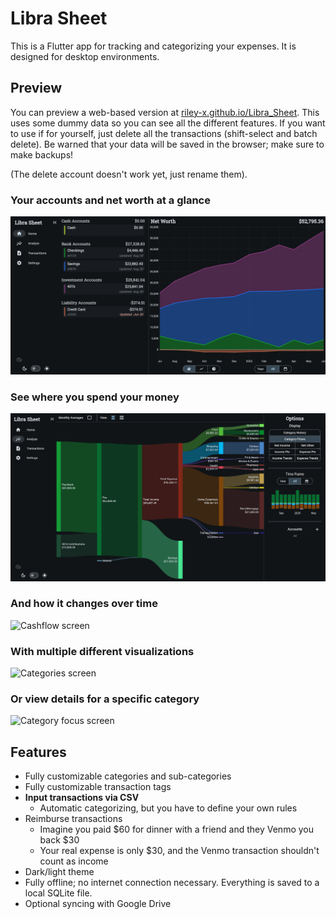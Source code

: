 # Libra Sheet

This is a Flutter app for tracking and categorizing your expenses. It is designed for desktop environments.

## Preview

You can preview a web-based version at [riley-x.github.io/Libra_Sheet](https://riley-x.github.io/Libra_Sheet/). This uses some dummy data so you can see all the different features. If you want to use if for yourself, just delete all the transactions (shift-select and batch delete). Be warned that your data will be saved in the browser; make sure to make backups!

(The delete account doesn't work yet, just rename them).

### Your accounts and net worth at a glance

![Home screen](docs/screen_home.png)

### See where you spend your money

![Sankey screen](docs/screen_sankey.png)

### And how it changes over time

![Cashflow screen](docs/screen_cashflow.png)

### With multiple different visualizations

![Categories screen](docs/screen_categories.png)

### Or view details for a specific category

![Category focus screen](docs/screen_categoryfocus.png)


## Features

* Fully customizable categories and sub-categories
* Fully customizable transaction tags
* **Input transactions via CSV**
  * Automatic categorizing, but you have to define your own rules
* Reimburse transactions
  * Imagine you paid $60 for dinner with a friend and they Venmo you back $30
  * Your real expense is only $30, and the Venmo transaction shouldn't count as income
* Dark/light theme
* Fully offline; no internet connection necessary. Everything is saved to a local SQLite file.
* Optional syncing with Google Drive
